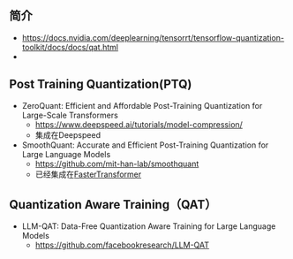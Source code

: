 
## 简介

- https://docs.nvidia.com/deeplearning/tensorrt/tensorflow-quantization-toolkit/docs/docs/qat.html
- 



## Post Training Quantization(PTQ)

- ZeroQuant: Efficient and Affordable Post-Training Quantization for Large-Scale Transformers
  - https://www.deepspeed.ai/tutorials/model-compression/
  - 集成在Deepspeed
- SmoothQuant: Accurate and Efficient Post-Training Quantization for Large Language Models
  - https://github.com/mit-han-lab/smoothquant
  - 已经集成在[FasterTransformer](https://github.com/NVIDIA/FasterTransformer)


## Quantization Aware Training（QAT）

- LLM-QAT: Data-Free Quantization Aware Training for Large Language Models
  - https://github.com/facebookresearch/LLM-QAT



